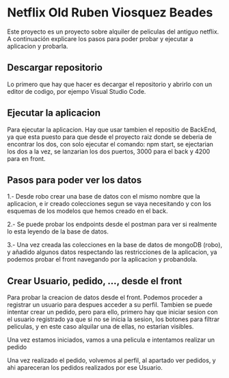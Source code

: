 # Netflix Old Ruben Viosquez Beades

Este proyecto es un proyecto sobre alquiler de peliculas del antiguo netflix. A continuación explicare los pasos para poder probar y ejecutar a aplicacion y probarla.

## Descargar repositorio

Lo primero que hay que hacer es decargar el repositorio y abrirlo con un editor de codigo, por ejempo Visual Studio Code.

## Ejecutar la aplicacion

Para ejecutar la aplicacion. Hay que usar tambien el repositio de BackEnd, ya que esta puesto para que desde el proyecto raiz donde se deberia de encontrar los dos, con solo ejecutar el comando: npm start, se ejectarian los dos a la vez, se lanzarian los dos puertos, 3000 para el back y 4200 para en front.

## Pasos para poder ver los datos

1.- Desde robo crear una base de datos con el mismo nombre que la aplicacion, e ir creado colecciones segun se vaya necesitando y con los esquemas de los modelos que hemos creado en el back.

2.- Se puede probar los endpoints desde el postman para ver si realmente lo esta leyendo de la base de datos.

3.- Una vez creada las colecciones en la base de datos de mongoDB (robo), y añadido algunos datos respectando las restricciones de la aplicacion, ya podemos probar el front navegando por la aplicacion y probandola.

## Crear Usuario, pedido, ..., desde el front

Para probar la creacion de datos desde el front. Podemos proceder a registrar un usuario para despues acceder a su perfil.
Tambien se puede intentar crear un pedido, pero para ello, primero hay que iniciar sesion con el usuario registrado ya que si no se inicia la sesion, los botones para filtrar peliculas, y en este caso alquilar una de ellas, no estarian visibles.

Una vez estamos iniciados, vamos a una pelicula e intentamos realizar un pedido

Una vez realizado el pedido, volvemos al perfil, al apartado ver pedidos, y ahi apareceran los pedidos realizados por ese Usuario.
